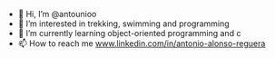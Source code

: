 - 👋 Hi, I’m @antounioo
- 👀 I’m interested in trekking, swimming and programming
- 🌱 I’m currently learning object-oriented programming and c
- 📫 How to reach me www.linkedin.com/in/antonio-alonso-reguera

<!---
antounioo/antounioo is a ✨ special ✨ repository because its `README.md` (this file) appears on your GitHub profile.
You can click the Preview link to take a look at your changes.
--->
